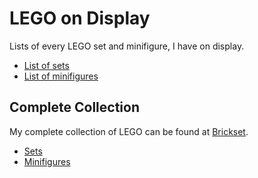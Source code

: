 LEGO on Display
===============
Lists of every LEGO set and minifigure, I have on display.
* [List of sets](Sets.md)
* [List of minifigures](Minifigs.md)


Complete Collection
-------------------
My complete collection of LEGO can be found at [Brickset](http://brickset.com).
* [Sets](http://brickset.com/sets/ownedby-TangChr)
* [Minifigures](http://brickset.com/minifigs/ownedby-TangChr)
